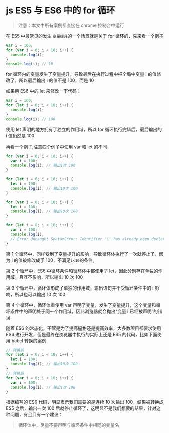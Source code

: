 # js ES5 与 ES6 中的 for 循环

> 注意：本文中所有案例都直接在 chrome 控制台中运行

在 ES5 中最常见的发生 `变量提升`的一个场景就是关于 for 循环的，先来看一个例子

```js
var i = 100;
for (var i = 0; i < 10; i++) {
  console.log(i);
}
console.log(i); // 10
```

for 循环内的变量发生了变量提升，导致最后在执行过程中把全局中变量 i 的值修改了，所以最后输出
i 的值不是 100，而是 10

如果用 ES6 中的 let 来修改一下代码：

```js
var i = 100;
for (let i = 0; i < 10; i++) {
  console.log(i);
}
console.log(i); // 100
```

使用 let 声明的地方拥有了独立的作用域，所以 for 循环执行完毕后，最后输出的 i 值仍然是 100

再看一个例子,注意四个例子中使用 var 和 let 的不同，

```js
for (var i = 0; i < 10; i++) {
  var i = 100;
  console.log(i); // 输出1次 100
}

for (let i = 0; i < 10; i++) {
  let i = 100;
  console.log(i); // 输出10次 100
}

for (var i = 0; i < 10; i++) {
  let i = 100;
  console.log(i); // 输出10次 100
}

for (let i = 0; i < 10; i++) {
  var i = 100;
  console.log(i);
  // Error Uncaught SyntaxError: Identifier 'i' has already been declared
}
```

第 1 个循环中，同样受到了变量提升的影响，导致循环体执行了一次就停止了，因为 i 的值被修改成了 100，不满足`i<10`的条件。

第 2 个循环中，ES6 中循环条件和循环体中都使用了 let，因此分别存在单独的作用域，且互不影响，所以输出 10 次 100

第 3 个循环中，循环体形成了单独的作用域，输出语句并不受循环条件中的 i 影响，所以也可以输出 10 次 100

第 4 个循环中，循环体重使用 var 声明了变量，发生了变量提升，这个变量和循坏条件中的声明处于同一个作用域，因此浏览器就会抛出“变量 i 已经被声明”的错误

随着 ES6 的常态化，不管是为了提高逼格还是提高效率，大多数项目都要求使用 ES6 进行开发，但是最终在浏览器中执行的实际上还是 ES5 的代码，比如下面使用 babel 转换的案例

```js
// 转换前
for (let i = 0; i < 10; i++) {
  let i = 100;
  console.log(i); // 输出10次 100
}
// 转换后
for (var i = 0; i < 10; i++) {
  var i = 100;
  console.log(i); // 输出1次 100
}
```

根据编写的 ES6 代码，明显表示我们需要的是连续 10 次输出 100，结果被转换成 ES5 之后，输出一次 100 后就停止循环了，这明显不是我们想要的结果，针对这种问题，有且只有一个建议：

> 循环体中，尽量不要声明与循环条件中相同的变量名
